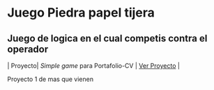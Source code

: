 # Juego Piedra papel tijera

## Juego de logica en el cual competis contra el operador

 | Proyecto| _Simple game_ para Portafolio-CV | [Ver Proyecto](https://Hasmoday.github.io/PiedraPapelTijera/) |

 Proyecto 1 de mas que vienen